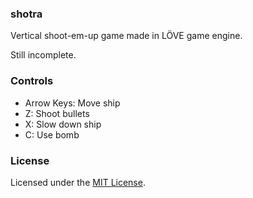 ### shotra

Vertical shoot-em-up game made in LÖVE game engine.

Still incomplete.

### Controls

- Arrow Keys: Move ship
- Z: Shoot bullets
- X: Slow down ship
- C: Use bomb

### License

Licensed under the [MIT License](/LICENSE.md).